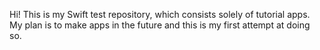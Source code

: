 Hi! This is my Swift test repository, which consists solely of tutorial apps. My plan is to make apps in the future and this is my first attempt at doing so.
